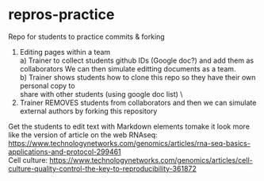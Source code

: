 # repros-practice
Repo for students to practice commits &amp; forking

1) Editing pages within a team \
    a) Trainer to collect students github IDs (Google doc?) and add them as collaborators
       We can then simulate editting documents as a team. \
    b) Trainer shows students how to clone this repo so they have their own personal copy to \
   share with other students (using google doc list) \
2) Trainer REMOVES students from collaborators and then we can simulate
external authors by forking this repository

Get the students to edit text with Markdown elements tomake it look more like the version of article on the web 
RNAseq: https://www.technologynetworks.com/genomics/articles/rna-seq-basics-applications-and-protocol-299461 \
Cell culture: https://www.technologynetworks.com/genomics/articles/cell-culture-quality-control-the-key-to-reproducibility-361872
